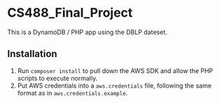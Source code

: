 # CS488_Final_Project
This is a DynamoDB / PHP app using the DBLP dateset. 

## Installation 

1. Run `composer install` to pull down the AWS SDK and allow the PHP scripts to execute normally. 
2. Put AWS credentials into a `aws.credentials` file, following the same format as in `aws.credentials.example`. 
